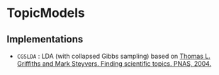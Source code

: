 # TopicModels

## Implementations

- `CGSLDA` : LDA (with collapsed Gibbs sampling) based on [Thomas L. Griffiths and Mark Steyvers. Finding scientific topics. PNAS, 2004.](http://psiexp.ss.uci.edu/research/papers/sciencetopics.pdf)
